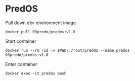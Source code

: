 # PredOS
Pull down dev environment image
```
docker pull 03predo/predos:v1.0
```

Start container
```
docker run --rm -id -v $PWD/:/root/predOS --name predos 03predo/predos:v1.0 
```

Enter container
```
docker exec -it predos bash
```